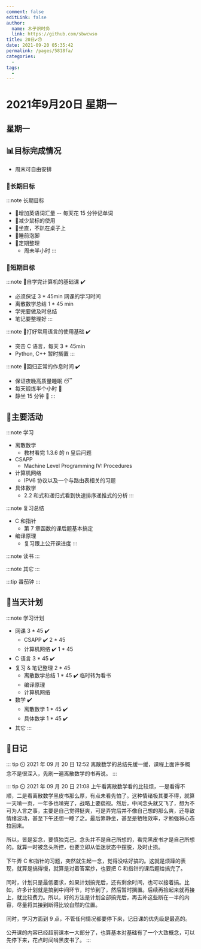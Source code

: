 ```yaml
---
comment: false
editLink: false
author: 
  name: 木子识时务
  link: https://github.com/sbwcwso
title: 20日✔️😞
date: 2021-09-20 05:35:42
permalink: /pages/5818fa/
categories: 
  - 
tags: 
  - 
---
```


# 2021年9月20日 星期一

## 星期一

## 📊目标完成情况

* 周末可自由安排

### 🐺长期目标

:::note 长期目标
* 🚢增加英语词汇量 -- 每天花 15 分钟记单词
* 🚢减少鼠标的使用
* 🚢坐直，不趴在桌子上
* 🚢睡前泡脚
* 🚢定期整理
  * 周未半小时
:::

### 🐆短期目标

:::note 🚗自学完计算机的基础课  ✔️
* 必须保证 3 * 45min 网课的学习时间
* 离散数学总结 1 * 45 min
* 学完要做及时总结
* 笔记要整理好
:::

:::note 🚗打好常用语言的使用基础  ✔️
* 突击 C 语言，每天 3 * 45min
* Python, C++ 暂时搁置
:::

:::note 🚗回归正常的作息时间  ✔️
* 保证夜晚高质量睡眠 😴
* 每天锻炼半个小时 🏃
* 静坐 15 分钟 🙏
:::

## 🏃主要活动

:::note 学习
* 离散数学
  * 教材看完 1.3.6 的 n 皇后问题
* CSAPP
  * Machine Level Programming IV: Procedures
* 计算机网络
  * IPV6 协议以及一个与路由表相关的习题
* 具体数学
  * 2.2 和式和递归式看到快速排序递推式的分析
:::

:::note 复习总结
* C 和指针
  * 第 7 章函数的课后题基本搞定
* 编译原理
  * 复习跟上公开课进度
:::

:::note 读书
:::

:::note 其它
:::

:::tip 番茄钟
:::

## 📓当天计划

:::note 学习计划
* 网课 3 * 45  ✔️
  * CSAPP  ✔️ 2 * 45
  * 计算机网络  ✔️ 1 * 45
* C 语言 3 * 45  ✔️
* 复习 & 笔记整理 2 * 45
  * 离散数学总结 1 * 45  ✔️ 临时转为看书
  * 编译原理
  * 计算机网络
* 数学  ✔️
  * 离散数学 1 * 45  ✔️
  * 具体数学 1 * 45  ✔️
* 其它
:::

## 🤔日记

::: tip ⏲️ 2021 年 09 月 20 日 12:52
离散数学的总结先缓一缓，课程上面许多概念不是很深入，先刷一遍离散数学的书再说。
:::

::: tip ⏲️ 2021 年 09 月 20 日 21:08
上午看离散数学看的比较烦，一是看得不顺，二是看离散数学黑皮书那么厚，有点未看先怕了。这种情绪极其要不得，就算一天啃一页，一年多也啃完了，战略上要藐视。然后，中间念头就又飞了，想为不可为人言之事，主要是自己觉得挺爽，可是弄完后并不像自己想的那么爽，还导致情绪波动，甚至下午还想一睡了之。最后靠静坐，甚至是牺牲效率，才勉强将心态拉回来。
<br><br>
所以，皆是妄念，要慎独克己。念头并不是自己所想的，看完黑皮书才是自己所想的。就算一时被念头所控，也要立即从低迷状态中摆脱，及时止损。
<br><br>
下午弄 C 和指针的习题，突然就生起一念，觉得没啥好搞的。这就是烦躁的表现，就算是搞得慢，就算是对着答案抄，也要把 C 和指针的课后题给搞完了。
<br><br>
同时，计划只是最低要求，如果计划搞完后，还有剩余时间，也可以接着搞。比如，许多计划就是搞到中间环节，时节到了，然后暂时搁置。后续再捡起来就再接上，就比较费力。所以，好的方法是计划全部搞完后，再去补这些断在一半的内容，尽量将其接到断得比较自然的位置。
<br><br>
同时，学习方面到 9 点，不管任何情况都要停下来，记日课的优先级是最高的。
<br><br>
公开课的内容已经超前课本一大部分了，也算基本对基础有了一个大致概念，可以先停下来，花点时间啃黑皮书了。
:::
